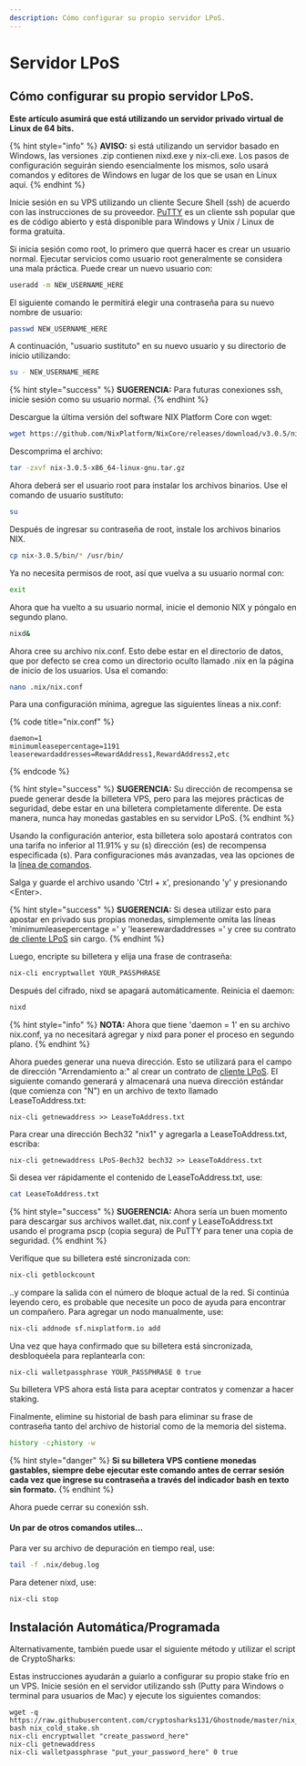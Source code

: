 ```yaml
---
description: Cómo configurar su propio servidor LPoS.
---
```


# Servidor LPoS

## **Cómo configurar su propio servidor LPoS.**

**Este artículo asumirá que está utilizando un servidor privado virtual de Linux de 64 bits.**

{% hint style="info" %}
**AVISO:** si está utilizando un servidor basado en Windows, las versiones .zip contienen nixd.exe y nix-cli.exe. Los pasos de configuración seguirán siendo esencialmente los mismos, solo usará comandos y editores de Windows en lugar de los que se usan en Linux aquí.
{% endhint %}

Inicie sesión en su VPS utilizando un cliente Secure Shell \(ssh\) de acuerdo con las instrucciones de su proveedor. [PuTTY](https://www.chiark.greenend.org.uk/~sgtatham/putty/) es un cliente ssh popular que es de código abierto y está disponible para Windows y Unix / Linux de forma gratuita.

Si inicia sesión como root, lo primero que querrá hacer es crear un usuario normal. Ejecutar servicios como usuario root generalmente se considera una mala práctica. Puede crear un nuevo usuario con:

```bash
useradd -m NEW_USERNAME_HERE
```

El siguiente comando le permitirá elegir una contraseña para su nuevo nombre de usuario:

```bash
passwd NEW_USERNAME_HERE
```

A continuación, "usuario sustituto" en su nuevo usuario y su directorio de inicio utilizando:

```bash
su - NEW_USERNAME_HERE
```

{% hint style="success" %}
**SUGERENCIA:** Para futuras conexiones ssh, inicie sesión como su usuario normal.
{% endhint %}

Descargue la última versión del software NIX Platform Core con wget:

```bash
wget https://github.com/NixPlatform/NixCore/releases/download/v3.0.5/nix-3.0.5-x86_64-linux-gnu.tar.gz
```

Descomprima el archivo:

```bash
tar -zxvf nix-3.0.5-x86_64-linux-gnu.tar.gz
```

Ahora deberá ser el usuario root para instalar los archivos binarios. Use el comando de usuario sustituto:

```bash
su
```

Después de ingresar su contraseña de root, instale los archivos binarios NIX.

```bash
cp nix-3.0.5/bin/* /usr/bin/
```

Ya no necesita permisos de root, así que vuelva a su usuario normal con:

```bash
exit
```

Ahora que ha vuelto a su usuario normal, inicie el demonio NIX y póngalo en segundo plano.

```bash
nixd&
```

Ahora cree su archivo nix.conf. Esto debe estar en el directorio de datos, que por defecto se crea como un directorio oculto llamado .nix en la página de inicio de los usuarios. Usa el comando:

```bash
nano .nix/nix.conf
```

Para una configuración mínima, agregue las siguientes líneas a nix.conf:

{% code title="nix.conf" %}
```text
daemon=1
minimumleasepercentage=1191
leaserewardaddresses=RewardAddress1,RewardAddress2,etc
```
{% endcode %}

{% hint style="success" %}
**SUGERENCIA:** Su dirección de recompensa se puede generar desde la billetera VPS, pero para las mejores prácticas de seguridad, debe estar en una billetera completamente diferente. De esta manera, nunca hay monedas gastables en su servidor LPoS.
{% endhint %}

Usando la configuración anterior, esta billetera solo apostará contratos con una tarifa no inferior al 11.91% y su \(s\) dirección \(es\) de recompensa especificada \(s\). Para configuraciones más avanzadas, vea las opciones de la [línea de comandos](https://wiki.nixplatform.io/home/v/espanol/advanced-wallet-functions/command-line-options). 

 Salga y guarde el archivo usando 'Ctrl + x', presionando 'y' y presionando &lt;Enter&gt;.

{% hint style="success" %}
**SUGERENCIA:** Si desea utilizar esto para apostar en privado sus propias monedas, simplemente omita las líneas 'minimumleasepercentage =' y 'leaserewardaddresses =' y cree su contrato [de cliente LPoS](https://wiki.nixplatform.io/home/v/espanol/wallet-functionality/staking/lpos-client) sin cargo.
{% endhint %}

Luego, encripte su billetera y elija una frase de contraseña:

```bash
nix-cli encryptwallet YOUR_PASSPHRASE
```

Después del cifrado, nixd se apagará automáticamente. Reinicia el daemon:

```bash
nixd
```

{% hint style="info" %}
**NOTA:** Ahora que tiene 'daemon = 1' en su archivo nix.conf, ya no necesitará agregar y nixd para poner el proceso en segundo plano.
{% endhint %}

Ahora puedes generar una nueva dirección. Esto se utilizará para el campo de dirección "Arrendamiento a:" al crear un contrato de [cliente LPoS](https://wiki.nixplatform.io/home/v/espanol/wallet-functionality/staking/lpos-client). El siguiente comando generará y almacenará una nueva dirección estándar \(que comienza con "N"\) en un archivo de texto llamado LeaseToAddress.txt:

```text
nix-cli getnewaddress >> LeaseToAddress.txt
```

Para crear una dirección Bech32 "nix1" y agregarla a LeaseToAddress.txt, escriba:

```text
nix-cli getnewaddress LPoS-Bech32 bech32 >> LeaseToAddress.txt
```

Si desea ver rápidamente el contenido de LeaseToAddress.txt, use:

```bash
cat LeaseToAddress.txt
```

{% hint style="success" %}
**SUGERENCIA:** Ahora sería un buen momento para descargar sus archivos wallet.dat, nix.conf y LeaseToAddress.txt usando el programa pscp \(copia segura\) de PuTTY para tener una copia de seguridad.
{% endhint %}

Verifique que su billetera esté sincronizada con:

```bash
nix-cli getblockcount
```

..y compare la salida con el número de bloque actual de la red. Si continúa leyendo cero, es probable que necesite un poco de ayuda para encontrar un compañero. Para agregar un nodo manualmente, use:

```bash
nix-cli addnode sf.nixplatform.io add
```

Una vez que haya confirmado que su billetera está sincronizada, desbloquéela para replantearla con:

```text
nix-cli walletpassphrase YOUR_PASSPHRASE 0 true
```

Su billetera VPS ahora está lista para aceptar contratos y comenzar a hacer staking.

Finalmente, elimine su historial de bash para eliminar su frase de contraseña tanto del archivo de historial como de la memoria del sistema. 

```bash
history -c;history -w
```

{% hint style="danger" %}
**Si su billetera VPS contiene monedas gastables, siempre debe ejecutar este comando antes de cerrar sesión cada vez que ingrese su contraseña a través del indicador bash en texto sin formato.**
{% endhint %}

Ahora puede cerrar su conexión ssh.

#### **Un par de otros comandos utiles…**

Para ver su archivo de depuración en tiempo real, use:

```bash
tail -f .nix/debug.log
```

Para detener nixd, use:

```bash
nix-cli stop
```

## **Instalación Automática/Programada**

Alternativamente, también puede usar el siguiente método y utilizar el script de CryptoSharks:

Estas instrucciones ayudarán a guiarlo a configurar su propio stake frío en un VPS. Inicie sesión en el servidor utilizando ssh \(Putty para Windows o terminal para usuarios de Mac\) y ejecute los siguientes comandos:

```text
wget -q https://raw.githubusercontent.com/cryptosharks131/Ghostnode/master/nix_cold_stake.sh
bash nix_cold_stake.sh
nix-cli encryptwallet "create_password_here"
nix-cli getnewaddress
nix-cli walletpassphrase "put_your_password_here" 0 true
```



